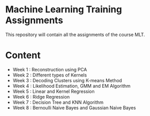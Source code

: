 # Machine Learning Training Assignments

This repository will contain all the assignments of the course MLT.

# Content

- Week 1 : Reconstruction using PCA
- Week 2 : Different types of Kernels
- Week 3 : Decoding Clusters using K-means Method
- Week 4 : Likelihood Estimation, GMM and EM Algorithm
- Week 5 : Linear and Kernel Regression
- Week 6 : Ridge Regression
- Week 7 : Decision Tree and KNN Algorithm
- Week 8 : Bernoulli Naive Bayes and Gaussian Naive Bayes